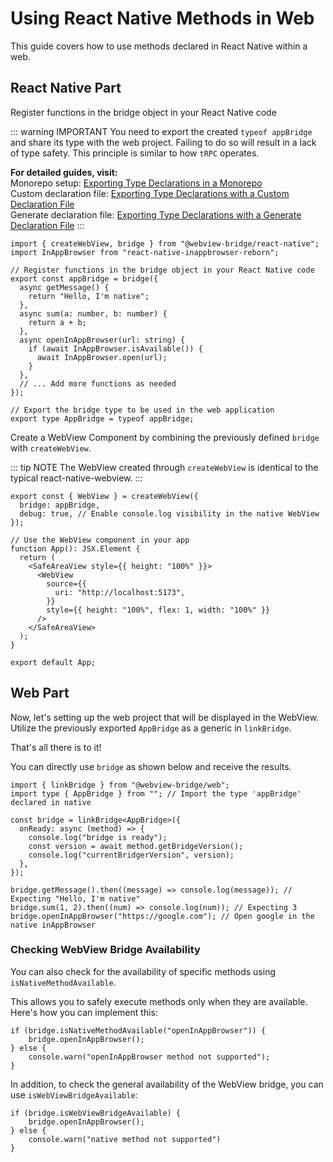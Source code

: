 # Using React Native Methods in Web

This guide covers how to use methods declared in React Native within a web.

## React Native Part

Register functions in the bridge object in your React Native code

::: warning IMPORTANT
You need to export the created `typeof appBridge` and share its type with the web project. Failing to do so will result in a lack of type safety. This principle is similar to how `tRPC` operates.

**For detailed guides, visit:**   
Monorepo setup: [Exporting Type Declarations in a Monorepo](https://gronxb.github.io/webview-bridge/exporting-type-declarations/monorepo.html)  
Custom declaration file: [Exporting Type Declarations with a Custom Declaration File](https://gronxb.github.io/webview-bridge/exporting-type-declarations/custom-declaration-file.html)  
Generate declaration file: [Exporting Type Declarations with a Generate Declaration File](https://gronxb.github.io/webview-bridge/exporting-type-declarations/generate-declaration-type.html)
:::


```tsx
import { createWebView, bridge } from "@webview-bridge/react-native";
import InAppBrowser from "react-native-inappbrowser-reborn";

// Register functions in the bridge object in your React Native code
export const appBridge = bridge({
  async getMessage() {
    return "Hello, I'm native";
  },
  async sum(a: number, b: number) {
    return a + b;
  },
  async openInAppBrowser(url: string) {
    if (await InAppBrowser.isAvailable()) {
      await InAppBrowser.open(url);
    }
  },
  // ... Add more functions as needed
});

// Export the bridge type to be used in the web application
export type AppBridge = typeof appBridge;
```

Create a WebView Component by combining the previously defined `bridge` with `createWebView`.

::: tip NOTE
The WebView created through `createWebView` is identical to the typical react-native-webview.
:::

```tsx
export const { WebView } = createWebView({
  bridge: appBridge,
  debug: true, // Enable console.log visibility in the native WebView
});

// Use the WebView component in your app
function App(): JSX.Element {
  return (
    <SafeAreaView style={{ height: "100%" }}>
      <WebView
        source={{
          uri: "http://localhost:5173",
        }}
        style={{ height: "100%", flex: 1, width: "100%" }}
      />
    </SafeAreaView>
  );
}

export default App;
```

## Web Part

Now, let's setting up the web project that will be displayed in the WebView.
Utilize the previously exported `AppBridge` as a generic in `linkBridge`.

That's all there is to it!

You can directly use `bridge` as shown below and receive the results.

```tsx
import { linkBridge } from "@webview-bridge/web";
import type { AppBridge } from ""; // Import the type 'appBridge' declared in native

const bridge = linkBridge<AppBridge>({
  onReady: async (method) => {
    console.log("bridge is ready");
    const version = await method.getBridgeVersion();
    console.log("currentBridgerVersion", version);
  },
});

bridge.getMessage().then((message) => console.log(message)); // Expecting "Hello, I'm native"
bridge.sum(1, 2).then((num) => console.log(num)); // Expecting 3
bridge.openInAppBrowser("https://google.com"); // Open google in the native inAppBrowser
```

### Checking WebView Bridge Availability

You can also check for the availability of specific methods using `isNativeMethodAvailable`.

This allows you to safely execute methods only when they are available. Here's how you can implement this:

```tsx
if (bridge.isNativeMethodAvailable("openInAppBrowser")) {
    bridge.openInAppBrowser();
} else {
    console.warn("openInAppBrowser method not supported");
}
```

In addition, to check the general availability of the WebView bridge, you can use `isWebViewBridgeAvailable`:

```tsx
if (bridge.isWebViewBridgeAvailable) {
    bridge.openInAppBrowser();
} else {
    console.warn("native method not supported")
}
```

